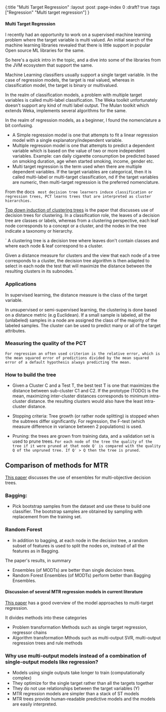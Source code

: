 {:title "Multi Target Regression"
 :layout :post
 :page-index 0
 :draft? true
 :tags ["Regression" "Multi target regression"]
 }

####  Multi Target Regression

I recently had an opportunity to work on a supervised machine learning problem where the target variable is multi valued. An initial search of the machine learning libraries revealed that there is little support in popular Open source ML libraries for the same. 

So here's a quick intro in the topic, and a dive into some of the libraries from the JVM ecosystem that support the same. 

Machine Learning classifiers usually support a single target variable. In the case of regression models, the target is real valued, whereas in classification model, the target is binary or multivalued. 

In the realm of classification models, a problem with multiple target variables is called multi-label classification. The Weka toolkit unfortunately doesn't support any kind of multi label output. The Mulan toolkit which extends Weka, implements several algorithms for the same. 

In the realm of regression models, as a beginner, I found the nomenclature a bit confusing. 

* A Simple regression model is one that attempts to fit a linear regression model with a single explanatory/independent variable.
* Multiple regression model is one that attempts to predict a dependent variable which is based on the value of two or more independent variables. Example: can daily cigarette consumption be predicted based on smoking duration, age when started smoking, income, gender etc.
* Multi target regression is the term used when there are multiple dependent variables. If the target variables are categorical, then it is called multi-label or multi-target classification, nd if the target variables are numeric, then multi-target regression is the preferred nomenclature.


From the docs ` most decision tree learners induce classification or regression trees, PCT learns trees that are interpreted as cluster hierarchies.`

[Top down induction of clustering trees](http://arxiv.org/pdf/cs/0011032.pdf) is the paper that discusses use of decision trees for clustering. In a classification role, the leaves of a decision tree are classes or labels, whereas from a clustering perspective, each leaf node corresponds to a concept or a cluster, and the nodes in the tree indicate a taxonomy or hierarchy. 

` A clustering tree is a decision tree where leaves don't contain classes and where each node & leaf correspond to a cluster.

Given a distance measure for clusters and the view that each node of a tree corresponds to a cluster, the decision tree algorithm is then adapted to select in each node the test that will maximize the distance between the resulting clusters in its subnodes.
`

### Applications 

In supervised  learning, the distance measure is the class of the target variable. 

In unsupervised or semi-supervised learning, the clustering is done based on a distance metric (e.g Euclidean). If a small sample is labeled, all the (unlabeled) samples in a node are assigned the class of the majority of the labeled samples. 
The cluster can be used to predict many or all of the target attributes.

### Measuring the quality of the PCT

`For regression an often used criterion is the relative error, which is the mean squared error of predictions divided by the mean squared error of a default hypothesis always predicting the mean.`

### How to build the tree

* Given a Cluster C and a Test T, the best test T is one that maximizes the distance between sub-cluster C1 and C2. If the prototype (TODO) is the mean, maximizing inter-cluster distances corresponds to minimum intra-cluster distance. the resulting clusters would also have the least intra-cluster distance.

* Stopping criteria: Tree growth (or rather node splitting) is stopped when the subtrees differ significantly. For regression, the F-test (which measure difference in variance between 2 populations) is used.

* Pruning: the trees are grown from training data, and a validation set is used to prune trees. 
`For each node of the tree the quality of the tree if it were pruned at that node Q′ is compared with the quality Q of the unpruned tree. If Q′ > Q then the tree is pruned. `


## Comparison of methods for MTR

[This paper](https://pdfs.semanticscholar.org/ca94/c65320c6023bf00ef6db30e6815f3aa07aa4.pdf) discusses the use of ensembles for multi-objective decision trees. 

### Bagging:

* Pick bootstrap samples from the dataset and use these to build one classifier. The bootstrap samples are obtained by sampling with replacement from the training set.

### Random Forest

* In addition to bagging, at each node in the decision tree, a random subset of features is used to split the nodes on, instead of all the features as in Bagging.

The paper's results, in summary

* Ensembles (of MODTs) are better than single decision trees.
* Random Forest Ensembles (of MODTs) perform better than Bagging Ensembles.

#### Discussion of several MTR regression models in current literature

[This paper](http://cig.fi.upm.es/articles/2015/Borchani-2015-WDMKD.pdf) has a good overview of the model approaches to multi-target regression.

It divides methods into these categories

* Problem transformation
  Methods such as single target regression, regressor chains 
* Algorithm transformation
  Mthods such as multi-output SVR, multi-output regression trees and rule methods

### Why use multi-output models instead of a combination of single-output models like regression?

* Models using single outputs take longer to train (computationally complex)
* They optimize for the single target rather than all the targets together
* They do not use relationships between the target variables (Y)
* MTR regression models are simpler than a stack of ST models
* MTR trees provide human-readable predictive models and the models are easily interpreted.








